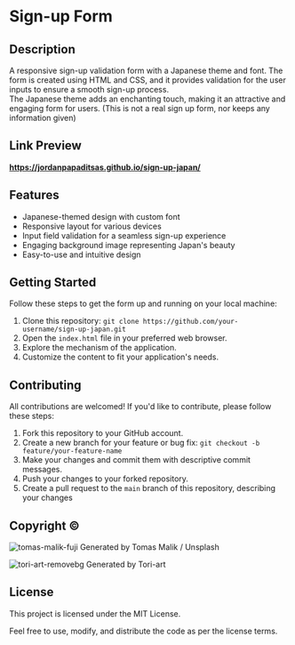 # Sign-up Form

## Description
A responsive sign-up validation form with a Japanese theme and font. The form is created using HTML and CSS, and it provides validation for the user inputs to ensure a smooth sign-up process.   
The Japanese theme adds an enchanting touch, making it an attractive and engaging form for users.  (This is not a real sign up form, nor keeps any information given)

## Link Preview
**https://jordanpapaditsas.github.io/sign-up-japan/**

## Features
<ul>
  <li>Japanese-themed design with custom font</li>
  <li>Responsive layout for various devices</li>
  <li>Input field validation for a seamless sign-up experience</li>
  <li>Engaging background image representing Japan's beauty</li>
  <li>Easy-to-use and intuitive design</li>
</ul>

## Getting Started

Follow these steps to get the form up and running on your local machine:

1. Clone this repository: `git clone https://github.com/your-username/sign-up-japan.git`
2. Open the `index.html` file in your preferred web browser.
3. Explore the mechanism of the application.
4. Customize the content to fit your application's needs.

## Contributing

All contributions are welcomed! If you'd like to contribute, please follow these steps:

1. Fork this repository to your GitHub account.
2. Create a new branch for your feature or bug fix: `git checkout -b feature/your-feature-name`
3. Make your changes and commit them with descriptive commit messages.
4. Push your changes to your forked repository.
5. Create a pull request to the `main` branch of this repository, describing your changes

## Copyright &copy;
![tomas-malik-fuji](https://github.com/jordanpapaditsas/sign-up-japan/assets/114758586/62d1ec70-a7e2-450d-a388-97fb47bea76e)  Generated by Tomas Malik / Unsplash

![tori-art-removebg](https://github.com/jordanpapaditsas/sign-up-japan/assets/114758586/3459fa72-437b-4742-9d4b-d2993713bc18) Generated by Tori-art

## License
This project is licensed under the MIT License.

Feel free to use, modify, and distribute the code as per the license terms.
